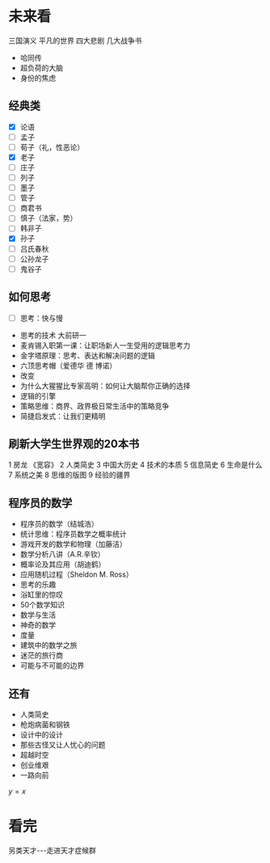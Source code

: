 # 未来看
三国演义
平凡的世界
四大悲剧
几大战争书

- 哈同传
- 超负荷的大脑
- 身份的焦虑

## 经典类
- [x] 论语
- [ ] 孟子
- [ ] 荀子（礼，性恶论）
- [x] 老子
- [ ] 庄子
- [ ] 列子
- [ ] 墨子
- [ ] 管子
- [ ] 商君书
- [ ] 慎子（法家，势）
- [ ] 韩非子
- [x] 孙子
- [ ] 吕氏春秋
- [ ] 公孙龙子
- [ ] 鬼谷子

## 如何思考
- [ ] 思考：快与慢
- 思考的技术 大前研一
- 麦肯锡入职第一课：让职场新人一生受用的逻辑思考力
- 金字塔原理：思考、表达和解决问题的逻辑
- 六顶思考帽（爱德华 德 博诺）
- 改变
- 为什么大猩猩比专家高明：如何让大脑帮你正确的选择
- 逻辑的引擎
- 策略思维：商界、政界极日常生活中的策略竞争
- 简捷启发式：让我们更精明

## 刷新大学生世界观的20本书
1 房龙 《宽容》
2 人类简史
3 中国大历史
4 技术的本质
5 信息简史
6 生命是什么
7 系统之美
8 思维的版图
9 经验的疆界

## 程序员的数学
- 程序员的数学（结城浩）
- 统计思维：程序员数学之概率统计
- 游戏开发的数学和物理（加藤洁）
- 数学分析八讲（A.R.辛钦）
- 概率论及其应用（胡迪鹤）
- 应用随机过程（Sheldon M. Ross）
- 思考的乐趣
- 浴缸里的惊叹
- 50个数学知识
- 数学与生活
- 神奇的数学
- 度量
- 建筑中的数学之旅
- 迷茫的旅行商
- 可能与不可能的边界

## 还有
- 人类简史
- 枪炮病菌和钢铁
- 设计中的设计
- 那些古怪又让人忧心的问题
- 超越时空
- 创业维艰
- 一路向前

$y=x$

# 看完
另类天才---走进天才症候群
